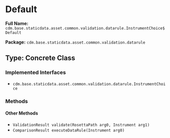 # Default

**Full Name:** `cdm.base.staticdata.asset.common.validation.datarule.InstrumentChoice$Default`

**Package:** `cdm.base.staticdata.asset.common.validation.datarule`

## Type: Concrete Class

### Implemented Interfaces

- `cdm.base.staticdata.asset.common.validation.datarule.InstrumentChoice`

### Methods

#### Other Methods

- `ValidationResult validate(RosettaPath arg0, Instrument arg1)`
- `ComparisonResult executeDataRule(Instrument arg0)`

